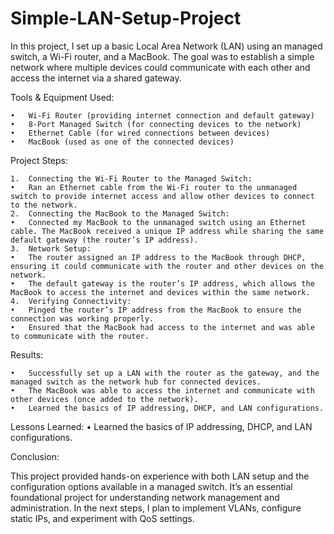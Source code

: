 # Simple-LAN-Setup-Project
In this project, I set up a basic Local Area Network (LAN) using an managed switch, a Wi-Fi router, and a MacBook. The goal was to establish a simple network where multiple devices could communicate with each other and access the internet via a shared gateway.

Tools & Equipment Used:

	•	Wi-Fi Router (providing internet connection and default gateway)
	•	8-Port Managed Switch (for connecting devices to the network)
	•	Ethernet Cable (for wired connections between devices)
	•	MacBook (used as one of the connected devices)

Project Steps:

	1.	Connecting the Wi-Fi Router to the Managed Switch:
	•	Ran an Ethernet cable from the Wi-Fi router to the unmanaged switch to provide internet access and allow other devices to connect to the network.
	2.	Connecting the MacBook to the Managed Switch:
	•	Connected my MacBook to the unmanaged switch using an Ethernet cable. The MacBook received a unique IP address while sharing the same default gateway (the router’s IP address).
	3.	Network Setup:
	•	The router assigned an IP address to the MacBook through DHCP, ensuring it could communicate with the router and other devices on the network.
	•	The default gateway is the router’s IP address, which allows the MacBook to access the internet and devices within the same network.
	4.	Verifying Connectivity:
	•	Pinged the router’s IP address from the MacBook to ensure the connection was working properly.
	•	Ensured that the MacBook had access to the internet and was able to communicate with the router.

Results:

	•	Successfully set up a LAN with the router as the gateway, and the managed switch as the network hub for connected devices.
	•	The MacBook was able to access the internet and communicate with other devices (once added to the network).
	•	Learned the basics of IP addressing, DHCP, and LAN configurations.

Lessons Learned:
	•	Learned the basics of IP addressing, DHCP, and LAN configurations.

Conclusion:

This project provided hands-on experience with both LAN setup and the configuration options available in a managed switch. It’s an essential foundational project for understanding network management and administration. In the next steps, I plan to implement VLANs, configure static IPs, and experiment with QoS settings.
